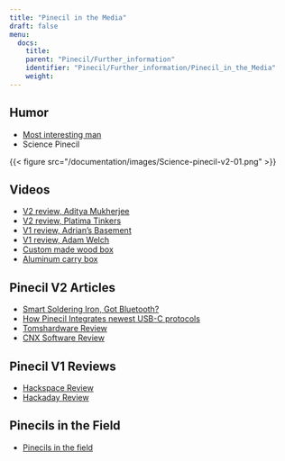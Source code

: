 ```yaml
---
title: "Pinecil in the Media"
draft: false
menu:
  docs:
    title:
    parent: "Pinecil/Further_information"
    identifier: "Pinecil/Further_information/Pinecil_in_the_Media"
    weight: 
---
```


## Humor

* [Most interesting man](https://www.reddit.com/r/PINE64official/comments/xk9vxu/most_interesting_man_in_the_world_i_dont_always/)
* Science Pinecil

{{< figure src="/documentation/images/Science-pinecil-v2-01.png" >}}

## Videos

* [V2 review, Aditya Mukherjee](https://www.youtube.com/watch?v=0IZMUOik2dI)
* [V2 review, Platima Tinkers](https://www.youtube.com/watch?v=YeKv0fwshFQ)
* [V1 review, Adrian’s Basement](https://youtu.be/k-wo_al9QJU?t=61)
* [V1 review, Adam Welch](https://www.youtube.com/watch?v=eme_AUayLp8)
* [Custom made wood box](https://www.youtube.com/watch?v=KQBL4aZkzo0)
* [Aluminum carry box](https://www.youtube.com/watch?v=LEKx0nGIrIA)

## Pinecil V2 Articles

* [Smart Soldering Iron, Got Bluetooth?](https://thepotato.tech/posts/smarthome-soldering-iron-pinecil-homeassistant-esphome/)
* [How Pinecil Integrates newest USB-C protocols](https://hackaday.com/2023/01/31/all-about-usb-c-pinecil-soldering-iron)
* [Tomshardware Review](https://www.tomshardware.com/reviews/pinecil-v2)
* [CNX Software Review](https://www.cnx-software.com/2022/07/29/pinecil-v2-soldering-iron-gets-bl706-bluetooth-le-risc-v-mcu-usb-pd-epr-support/)

## Pinecil V1 Reviews

* [Hackspace Review](https://hackspace.raspberrypi.com/articles/pinecil-soldering-iron-review)
* [Hackaday Review](https://hackaday.com/2021/01/05/review-pine64-pinecil-soldering-iron/)

## Pinecils in the Field

* [Pinecils in the field](https://www.thedrive.com/the-war-zone/task-force-99-is-small-agile-and-laser-focused-on-its-own-backyard)
